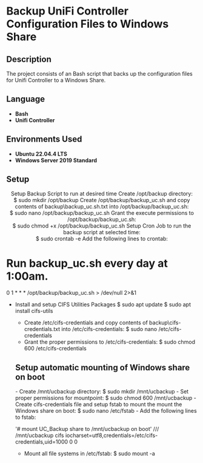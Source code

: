 <h1>Backup UniFi Controller Configuration Files to Windows Share</h1>


<h2>Description</h2>
The project consists of an Bash script that backs up the configuration files for Unifi Controller to a Windows Share.<br/>

<h2>Language</h2>

- <b>Bash</b>
- <b>Unifi Controller</b>

<h2>Environments Used </h2>

- <b>Ubuntu 22.04.4 LTS</b>
- <b>Windows Server 2019 Standard</b>

<h2>Setup</h2>

<p align="center">
Setup Backup Script to run at desired time
Create /opt/backup directory:<br/>
$ sudo mkdir /opt/backup
Create /opt/backup/backup_uc.sh and copy contents of backup\backup_uc.sh.txt into /opt/backup/backup_uc.sh:<br/>
$ sudo nano /opt/backup/backup_uc.sh
Grant the execute permissions to /opt/backup/backup_uc.sh:<br/>
$ sudo chmod +x /opt/backup/backup_uc.sh
Setup Cron Job to run the backup script at selected time:<br/>
$ sudo crontab -e
Add the following lines to crontab:<br/>

# Run backup_uc.sh every day at 1:00am.
0 1 * * * /opt/backup/backup_uc.sh > /dev/null 2>&1

- Install and setup CIFS Utilities Packages
    $ sudo apt update
    $ sudo apt install cifs-utils
  - Create /etc/cifs-credentials and copy contents of backup\cifs-credentials.txt into /etc/cifs-credentials:
    $ sudo nano /etc/cifs-credentials
  - Grant the proper permissions to /etc/cifs-credentials:
    $ sudo chmod 600 /etc/cifs-credentials

  <h2>Setup automatic mounting of Windows share on boot</h2>
  - Create /mnt/ucbackup directory:
    $ sudo mkdir /mnt/ucbackup
  - Set proper permissions for mountpoint:
    $ sudo chmod 600 /mnt/ucbackup
  - Create cifs-credentials file and setup fstab to mount the mount the Windows share on boot:
    $ sudo nano /etc/fstab
  - Add the following lines to fstab:
  
    '# mount UC_Backup share to /mnt/ucbackup on boot'
    //<IP address of Windows Server>/<Windows Share Name> /mnt/ucbackup cifs iocharset=utf8,credentials=/etc/cifs-credentials,uid=1000 0 0
    
  - Mount all file systems in /etc/fstab:
    $ sudo mount -a<br/>
<br />
<br />
</p>

<!--
 ```diff
- text in red
+ text in green
! text in orange
# text in gray
@@ text in purple (and bold)@@
```
--!>
